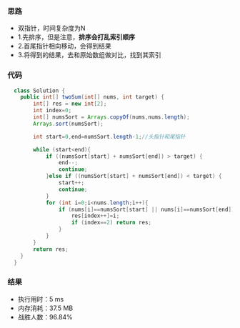 ### 思路
  - 双指针，时间复杂度为N
  - 1.先排序，但是注意，**排序会打乱索引顺序**
  - 2.首尾指针相向移动，会得到结果
  - 3.将得到的结果，去和原始数组做对比，找到其索引
### 代码
```java
  class Solution {
    public int[] twoSum(int[] nums, int target) {
        int[] res = new int[2];
        int index=0;
        int[] numsSort = Arrays.copyOf(nums,nums.length);
        Arrays.sort(numsSort);

        int start=0,end=numsSort.length-1;//头指针和尾指针

        while (start<end){
            if ((numsSort[start] + numsSort[end]) > target) {
                end--;
                continue;
            }else if ((numsSort[start] + numsSort[end]) < target) {
                start++;
                continue;
            }
            for (int i=0;i<nums.length;i++){
                if (nums[i]==numsSort[start] || nums[i]==numsSort[end]){
                    res[index++]=i;
                    if (index==2) return res;
                }
            }
        }
        return res;
    }
  }
```
### 结果
- 执行用时：5 ms
- 内存消耗：37.5 MB
- 战胜人数：96.84%
